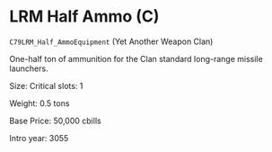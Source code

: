 # LRM Half Ammo (C)

`C79LRM_Half_AmmoEquipment` (Yet Another Weapon Clan)

One-half ton of ammunition for the Clan standard long-range missile launchers.

Size: Critical slots: 1

Weight: 0.5 tons

Base Price: 50,000 cbills

Intro year: 3055

